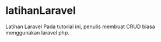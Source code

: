 # latihanLaravel
Latihan Laravel
Pada tutorial ini, penulis membuat CRUD biasa menggunakan laravel php. 
